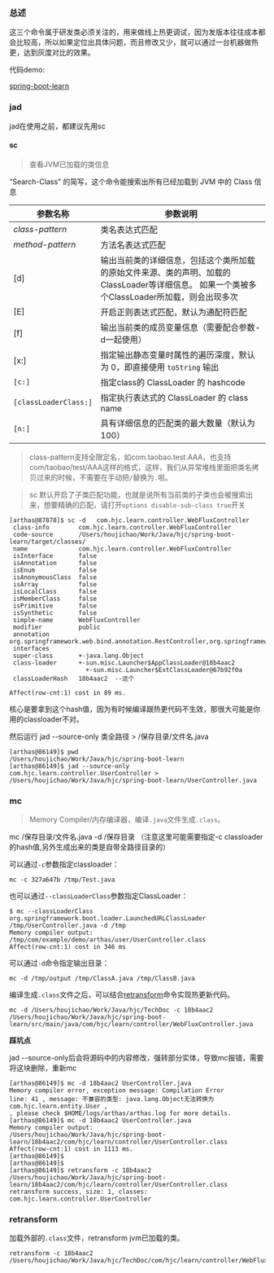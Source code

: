 ### 总述

这三个命令属于研发类必须关注的，用来做线上热更调试，因为发版本往往成本都会比较高，所以如果定位出具体问题，而且修改又少，就可以通过一台机器做热更，达到灰度对比的效果。

代码demo:

[spring-boot-learn](https://github.com/houjichao/spring-boot-learn)

### jad

jad在使用之前，都建议先用sc

#### sc

> 查看JVM已加载的类信息

“Search-Class” 的简写，这个命令能搜索出所有已经加载到 JVM 中的 Class 信息

| 参数名称              | 参数说明                                                     |
| --------------------- | ------------------------------------------------------------ |
| *class-pattern*       | 类名表达式匹配                                               |
| *method-pattern*      | 方法名表达式匹配                                             |
| [d]                   | 输出当前类的详细信息，包括这个类所加载的原始文件来源、类的声明、加载的ClassLoader等详细信息。 如果一个类被多个ClassLoader所加载，则会出现多次 |
| [E]                   | 开启正则表达式匹配，默认为通配符匹配                         |
| [f]                   | 输出当前类的成员变量信息（需要配合参数-d一起使用）           |
| [x:]                  | 指定输出静态变量时属性的遍历深度，默认为 0，即直接使用 `toString` 输出 |
| `[c:]`                | 指定class的 ClassLoader 的 hashcode                          |
| `[classLoaderClass:]` | 指定执行表达式的 ClassLoader 的 class name                   |
| `[n:]`                | 具有详细信息的匹配类的最大数量（默认为100）                  |

> class-pattern支持全限定名，如com.taobao.test.AAA，也支持com/taobao/test/AAA这样的格式，这样，我们从异常堆栈里面把类名拷贝过来的时候，不需要在手动把`/`替换为`.`啦。

> sc 默认开启了子类匹配功能，也就是说所有当前类的子类也会被搜索出来，想要精确的匹配，请打开`options disable-sub-class true`开关

```
[arthas@87878]$ sc -d   com.hjc.learn.controller.WebFluxController
 class-info        com.hjc.learn.controller.WebFluxController
 code-source       /Users/houjichao/Work/Java/hjc/spring-boot-learn/target/classes/
 name              com.hjc.learn.controller.WebFluxController
 isInterface       false
 isAnnotation      false
 isEnum            false
 isAnonymousClass  false
 isArray           false
 isLocalClass      false
 isMemberClass     false
 isPrimitive       false
 isSynthetic       false
 simple-name       WebFluxController
 modifier          public
 annotation        org.springframework.web.bind.annotation.RestController,org.springframework.web.bind.annotation.RequestMapping,io.swagger.annotations.Api
 interfaces
 super-class       +-java.lang.Object
 class-loader      +-sun.misc.Launcher$AppClassLoader@18b4aac2
                     +-sun.misc.Launcher$ExtClassLoader@67b92f0a
 classLoaderHash   18b4aac2  --这个

Affect(row-cnt:1) cost in 89 ms.
```



核心是要拿到这个hash值，因为有时候编译跟热更代码不生效，那很大可能是你用的classloader不对。

然后运行 jad --source-only  类全路径 > /保存目录/文件名.java

```
[arthas@86149]$ pwd
/Users/houjichao/Work/Java/hjc/spring-boot-learn
[arthas@86149]$ jad --source-only com.hjc.learn.controller.UserController > /Users/houjichao/Work/Java/hjc/spring-boot-learn/UserController.java
```

### mc

> Memory Compiler/内存编译器，编译`.java`文件生成`.class`。

mc /保存目录/文件名.java -d /保存目录  （注意这里可能需要指定-c classloader的hash值,另外生成出来的类是自带全路径目录的）

可以通过`-c`参数指定classloader：

```
mc -c 327a647b /tmp/Test.java
```

也可以通过`--classLoaderClass`参数指定ClassLoader：

```
$ mc --classLoaderClass org.springframework.boot.loader.LaunchedURLClassLoader /tmp/UserController.java -d /tmp
Memory compiler output:
/tmp/com/example/demo/arthas/user/UserController.class
Affect(row-cnt:1) cost in 346 ms
```

可以通过`-d`命令指定输出目录：

```
mc -d /tmp/output /tmp/ClassA.java /tmp/ClassB.java
```

编译生成`.class`文件之后，可以结合[retransform](https://arthas.gitee.io/retransform.html)命令实现热更新代码。

```
mc -d /Users/houjichao/Work/Java/hjc/TechDoc -c 18b4aac2 /Users/houjichao/Work/Java/hjc/spring-boot-learn/src/main/java/com/hjc/learn/controller/WebFluxController.java
```

**踩坑点**

jad  --source-only后会将源码中的内容修改，强转部分实体，导致mc报错，需要将这块删除，重新mc 

```
[arthas@86149]$ mc -d 18b4aac2 UserController.java
Memory compiler error, exception message: Compilation Error
line: 41 , message: 不兼容的类型: java.lang.Object无法转换为com.hjc.learn.entity.User ,
, please check $HOME/logs/arthas/arthas.log for more details.
[arthas@86149]$ mc -d 18b4aac2 UserController.java
Memory compiler output:
/Users/houjichao/Work/Java/hjc/spring-boot-learn/18b4aac2/com/hjc/learn/controller/UserController.class
Affect(row-cnt:1) cost in 1113 ms.
[arthas@86149]$
[arthas@86149]$
[arthas@86149]$ retransform -c 18b4aac2 /Users/houjichao/Work/Java/hjc/spring-boot-learn/18b4aac2/com/hjc/learn/controller/UserController.class
retransform success, size: 1, classes:
com.hjc.learn.controller.UserController
```

### retransform

加载外部的`.class`文件，retransform jvm已加载的类。

```
retransform -c 18b4aac2 /Users/houjichao/Work/Java/hjc/TechDoc/com/hjc/learn/controller/WebFluxController.class
```

